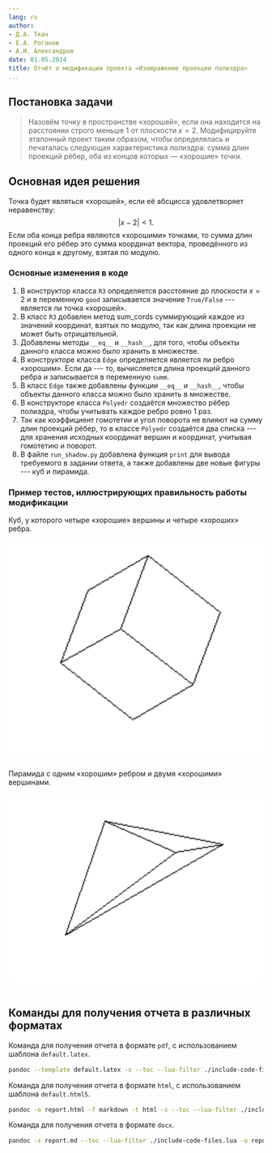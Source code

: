 ```yaml
---
lang: ru
author: 
- Д.А. Ткач
- Е.А. Роганов
- А.И. Александров
date: 01.05.2024
title: Отчёт о модификации проекта «Изоюражение проекции полиэдра»
...
```


## Постановка задачи

> Назовём точку в пространстве «хорошей», если она находится на расстоянии 
> строго меньше $1$ от плоскости $x = 2$. Модифицируйте эталонный проект таким
> образом, чтобы определялась и печаталась следующая характеристика полиэдра: 
> сумма длин проекций рёбер, оба из концов которых — «хорошие» точки.

## Основная идея решения

Точка будет являться «хорошей», если её абсцисса удовлетворяет неравенству:
$$ |x - 2| < 1. $$
Если оба конца ребра являются «хорошими» точками, то сумма длин проекций его 
рёбер это сумма координат вектора, проведённого из одного конца к другому, 
взятая по модулю.

### Основные изменения в коде

1. В конструктор класса `R3` определяется расстояние до плоскости $x = 2$ и в
   переменную `good` записывается значение `True/False` --- является ли точка 
   «хорошей».
2. В класс `R3` добавлен метод sum_cords суммирующий каждое из значений 
   координат, взятых по модулю, так как длина проекции не может быть
   отрицательной.
3. Добавлены методы `__eq__` и `__hash__`, для того, чтобы объекты
   данного класса можно было хранить в множестве.
4. В конструкторе класса `Edge` определяется является ли ребро «хорошим». Если
   да --- то, вычисляется длина проекций данного ребра и записывается в 
   переменную `summ`.
5. В класс `Edge` также добавлены функции `__eq__` и `__hash__`, чтобы объекты
   данного класса можно было хранить в множестве.
6. В конструкторе класса `Polyedr` создаётся множество рёбер полиэдра, чтобы
   учитывать каждое ребро ровно 1 раз.
7. Так как коэффициент гомотетии и угол поворота не влияют на сумму длин 
   проекций рёбер, то в классе `Polyedr` создаётся два списка --- для хранения
   исходных координат вершин и координат, учитывая гомотетию и поворот.
8. В файле `run_shadow.py` добавлена функция `print` для вывода требуемого в 
   задании ответа, а также добавлены две новые фигуры --- куб и пирамида. 

### Пример тестов, иллюстрирующих правильность работы модификации

Куб, у которого четыре «хорошие» вершины и четыре «хороших» ребра.

![](images/cube.png)

~~~{.py include="tests/cube_test.py"}
~~~

Пирамида с одним «хорошим» ребром и двумя «хорошими» вершинами. 

![](images/pyramid.png)

~~~{.py include="tests/pyramid_test.py"}
~~~

## Команды для получения отчета в различных форматах

Команда для получения отчета в формате `pdf`, с использованием шаблона `default.latex`.

```sh
pandoc --template default.latex -s --toc --lua-filter ./include-code-files.lua report.md -o report.pdf
```

Команда для получения отчета в формате `html`, с использованием шаблона `default.html5`.

```sh
pandoc -o report.html -f markdown -t html -s --toc --lua-filter ./include-code-files.lua --mathjax --template default.html5 report.md
```

Команда для получения отчета в формате `docx`.

```sh
pandoc -s report.md --toc --lua-filter ./include-code-files.lua -o report.docx
```
